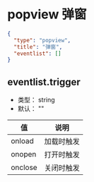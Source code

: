 # popview 弹窗

```json
{
  "type": "popview",
  "title": "弹窗",
  "eventlist": []
}
```


## eventlist.trigger
+ 类型： string
+ 默认： ""

| 值 | 说明 |
| ---- | ---- |
| onload | 加载时触发 |
| onopen | 打开时触发 |
| onclose | 关闭时触发 |
